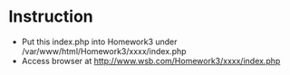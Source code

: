 # Instruction

- Put this index.php into Homework3 under /var/www/html/Homework3/xxxx/index.php
- Access browser at http://www.wsb.com/Homework3/xxxx/index.php